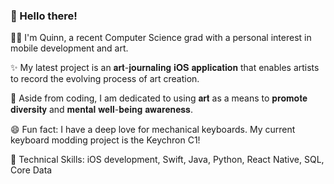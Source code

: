 ### 👋 Hello there!

<!--
**quinntrang/quinntrang** is a ✨ _special_ ✨ repository because its `README.md` (this file) appears on your GitHub profile.

Here are some ideas to get you started:

- 🔭 I’m currently working on ...
- 🌱 I’m currently learning ...
- 👯 I’m looking to collaborate on ...
- 🤔 I’m looking for help with ...
- 💬 Ask me about ...
- 📫 How to reach me: ...
- 😄 Pronouns: ...
- ⚡ Fun fact: ...
-->


👩‍💻 I'm Quinn, a recent Computer Science grad with a personal interest in mobile development and art. 

✨ My latest project is an 𝐚𝐫𝐭-𝐣𝐨𝐮𝐫𝐧𝐚𝐥𝐢𝐧𝐠 𝐢𝐎𝐒 𝐚𝐩𝐩𝐥𝐢𝐜𝐚𝐭𝐢𝐨𝐧 that enables artists to record the evolving process of art creation.

👯 Aside from coding, I am dedicated to using 𝐚𝐫𝐭 as a means to 𝐩𝐫𝐨𝐦𝐨𝐭𝐞 𝐝𝐢𝐯𝐞𝐫𝐬𝐢𝐭𝐲 and 𝐦𝐞𝐧𝐭𝐚𝐥 𝐰𝐞𝐥𝐥-𝐛𝐞𝐢𝐧𝐠 𝐚𝐰𝐚𝐫𝐞𝐧𝐞𝐬𝐬.

😄 Fun fact: I have a deep love for mechanical keyboards. My current keyboard modding project is the Keychron C1! 

🌱 Technical Skills: iOS development, Swift, Java, Python, React Native, SQL, Core Data

